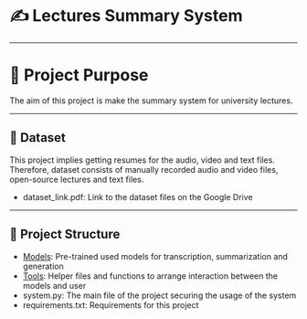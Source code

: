# ✍️ Lectures Summary System

---

# 🎯 Project Purpose
The aim of this project is make the summary system for university lectures.

---

## 🎵 Dataset
This project implies getting resumes for the audio, video and text files. 
Therefore, dataset consists of manually recorded audio and video files, open-source lectures and text files.
* dataset_link.pdf: Link to the dataset files on the Google Drive

---

## 🦾 Project Structure
* [Models](https://github.com/Daryadare/Summary-System/tree/main/models): Pre-trained used models for transcription, 
summarization and generation
* [Tools](https://github.com/Daryadare/Summary-System/tree/main/tools): Helper files and functions to arrange 
interaction between the models and user
* system.py: The main file of the project securing the usage of the system
* requirements.txt: Requirements for this project
